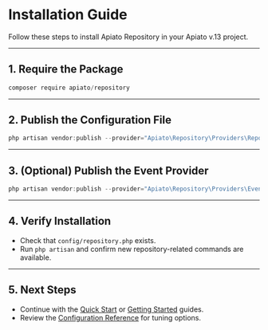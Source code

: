 # Installation Guide

Follow these steps to install Apiato Repository in your Apiato v.13 project.

---

## 1. Require the Package

```powershell
composer require apiato/repository
```

---

## 2. Publish the Configuration File

```powershell
php artisan vendor:publish --provider="Apiato\Repository\Providers\RepositoryServiceProvider" --tag=config
```

---

## 3. (Optional) Publish the Event Provider

```powershell
php artisan vendor:publish --provider="Apiato\Repository\Providers\EventServiceProvider"
```

---

## 4. Verify Installation

- Check that `config/repository.php` exists.
- Run `php artisan` and confirm new repository-related commands are available.

---

## 5. Next Steps

- Continue with the [Quick Start](quick-start.md) or [Getting Started](../guides/getting-started.md) guides.
- Review the [Configuration Reference](../reference/configuration.md) for tuning options.
